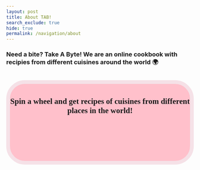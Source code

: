```yaml
---
layout: post
title: About TAB!
search_exclude: true
hide: true
permalink: /navigation/about
---
```

<h3>Need a bite? Take A Byte! We are an online cookbook with recipies from different cuisines around the world 🌍️ </h3>

<br>

<div style="text-align: center;" class="header">
    <h2> Spin a wheel and get recipes of cuisines from different places in the world! </h2>
   


<style>
.header {
        border: 10px solid black;
        border-radius: 50px;
        border-color: #F5E1E7;
        background-color: pink;
        text-align: center;
        padding: 5px 0 3px 0;
        height: 200px;
        font-family: 'Playfair Display', serif;
        }
</style>